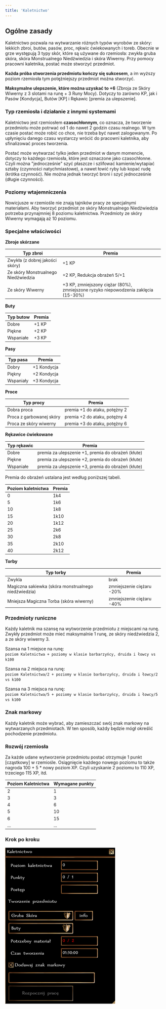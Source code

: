 ```yaml
---
title: 'Kaletnictwo'
---
```


## Ogólne zasady

Kaletnictwo pozwala na wytwarzanie różnych typów wyrobów ze skóry: lekkich zbroi, butów, pasów, proc, rękwic ćwiekowanych i toreb. Obecnie w grze występują 3 typy skór, które są używane do rzemiosła: zwykła gruba skóra, skóra Monstrualnego Niedźwiedzia i skóra Wiwerny. Przy pomocy pracowni kaletnika, postać może stworzyć przedmiot.

**Każda próba stworzenia przedmiotu kończy się sukcesem**, a im wyższy poziom rzemiosła tym potężniejszy przedmiot można stworzyć.

**Maksymalne ulepszenie, które można uzyskać to +6** (Zbroja ze Skóry Wiwerny z 3 slotami na runę + 3 Runy Mocy). Dotyczy to zarówno KP, jak i Pasów [Kondycja], Butów [KP] i Rękawic [premia za ulepszenie].

### Typ rzemiosła i działanie z innymi systemami

Kaletnictwo jest rzemiosłem **czasochłonnym**, co oznacza, że tworzenie przedmiotu może potrwać od 1 do nawet 2 godzin czasu realnego. W tym czasie postać może robić co chce, nie trzeba być nawet zalogowanym. Po upłynięciu danego czasu wystarczy wrócić do pracowni kaletnika, aby sfinalizować proces tworzenia.

Postać może wytwarzać tylko jeden przedmiot w danym momencie, dotyczy to każdego rzemiosła, które jest oznaczone jako czasochłonne. Czyli można "jednocześnie" szyć płaszcze i szlifować kamienie/wytapiać sztaby (czynności natychmiastowe), a nawet łowić ryby lub kopać rudę (krótka czynność). Nie można jednak tworzyć broni i szyć jednocześnie (długie czynności).

### Poziomy wtajemniczenia

Nowicjusze w rzemiośle nie znają tajników pracy ze specjalnymi materiałami. Aby tworzyć przedmiot ze skóry Monstrualnego Niedźwiedzia potrzeba przynajmniej 8 poziomu kaletnictwa. Przedmioty ze skóry Wiwerny wymagają aż 10 poziomu.

### Specjalne właściwości

**Zbroje skórzane**

| Typ zbroi            | Premia |
|----------------------|--------|
| Zwykła (z dobrej jakości skóry) | +1 KP  |
| Ze skóry Monstrualnego Niedźwiedzia | +2 KP, Redukcja obrażeń 5/+1  |
| Ze skóry Wiwerny | +3 KP, zmniejszony ciężar (80%), zmniejszone ryzyko niepowodzenia zaklęcia (15-30%)  |

**Buty**

| Typ butow            | Premia       |
|----------------------|--------------|
| Dobre                | +1 KP |
| Piękne               | +2 KP |
| Wspaniałe            | +3 KP |

**Pasy**

| Typ pasa             | Premia     |
|----------------------|------------|
| Dobry                | +1 Kondycja |
| Piękny               | +2 Kondycja |
| Wspaniały            | +3 Kondycja |

**Proce**

| Typ procy         | Premia      |
|----------------------|-------------|
| Dobra proca                | premia +1 do ataku, potężny 2|
| Proca z garbowanej skóry      | premia +2 do ataku, potężny 4 |
| Proca ze skóry wiwerny | premia +3 do ataku, potężny 6 |

**Rękawice ćwiekowane**

| Typ rękawic             | Premia     |
|----------------------|------------|
| Dobre                | premia za ulepszenie +1, premia do obrażeń (kłute) |
| Piękne               | premia za ulepszenie +2, premia do obrażeń (kłute)|
| Wspaniałe            | premia za ulepszenie +3, premia do obrażeń (kłute) |

Premia do obrażeń ustalana jest według poniższej tabeli. 

| Poziom kaletnictwa | Premia |
|------------------|--------|
| 0                | 1k4    |
| 5                | 1k6    |
| 10               | 1k8    |
| 15               | 1k10   |
| 20               | 1k12   |
| 25               | 2k6    |
| 30               | 2k8    |
| 35               | 2k10   |
| 40               | 2k12   |

**Torby**

| Typ torby             | Premia     |
|----------------------|------------|
| Zwykla                | brak |
| Magiczna sakiewka (skóra monstrualnego niedźwiedzia)              | zmniejszenie ciężaru -20% |
| Mniejsza Magiczna Torba (skóra wiwerny)            | zmniejszenie ciężaru -40% |

### Przedmioty runiczne

Każdy kaletnik ma szansę na wytworzenie przedmiotu z miejscami na runę. Zwykły przedmiot może mieć maksymalnie 1 runę, ze skóry niedźwiedzia 2, a ze skóry wiwerny 3.

Szansa na 1 miejsce na runę:\
``poziom Kaletnictwa + poziomy w klasie barbarzyńcy, druida i łowcy vs k100``

Szansa na 2 miejsca na runę:\
``poziom Kaletnictwa/2 + poziomy w klasie barbarzyńcy, druida i łowcy/2 vs k100``

Szansa na 3 miejsca na runę:\
``poziom Kaletnictwa/5 + poziomy w klasie barbarzyńcy, druida i łowcy/5 vs k100``

### Znak markowy

Każdy kaletnik może wybrać, aby zamieszczać swój znak markowy na wytwarzanych przedmiotach. W ten sposób, każdy będzie mógł określić pochodzenie przedmiotu.

### Rozwój rzemiosła

Za każde udane wytworzenie przedmiotu postać otrzymuje 1 punkt [cząstkowy] w rzemiośle. Osiągnięcie każdego nowego poziomu to także nagroda 100 + 5 * nowy poziom XP. Czyli uzyskanie 2 poziomu to 110 XP, trzeciego 115 XP, itd.

| Poziom Kaletnictwa | Wymagane punkty |
|-------------------|-----------------|
| 2                 | 1               |
| 3                 | 3               |
| 4                 | 6               |
| 5                 | 10              |
| 6                 | 15              |
| ...               | ...             |

### Krok po kroku

![dialog kaletnictwo](../../static/img/wiki/wiki-rzemioslo/kaletnictwo-1.png)